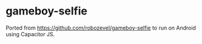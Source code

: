 # gameboy-selfie

Ported from https://github.com/robozevel/gameboy-selfie to run on Android using Capacitor JS.